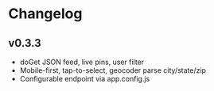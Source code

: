 # Changelog
## v0.3.3
- doGet JSON feed, live pins, user filter
- Mobile-first, tap-to-select, geocoder parse city/state/zip
- Configurable endpoint via app.config.js

